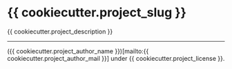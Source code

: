 # {{ cookiecutter.project_slug }}

{{ cookiecutter.project_description }}

---

({{ cookiecutter.project_author_name }})[mailto:{{ cookiecutter.project_author_mail }}] under {{ cookiecutter.project_license }}.
